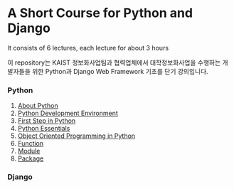 A Short Course for Python and Django
====================================

It consists of 6 lectures, each lecture for about 3 hours

이 repository는 KAIST 정보화사업팀과 협력업체에서 대학정보화사업을 수행하는 개발자들을 위한 Python과 Django Web Framework 기초를 단기 강의입니다.

### Python

1.	[About Python](aboutPython.pdf)
2.	[Python Development Environment](developmentEnviornment.pdf)
3.	[First Step in Python](firstStepinPython)
4.	[Python Essentials](pythonEssentials.pdf)
5.	[Object Oriented Programming in Python](OOProgrmminginPython.pdf)
6.	[Function](function.pdf)
7.	[Module](module.pdf)
8.	[Package](package.pdf)

### Django
